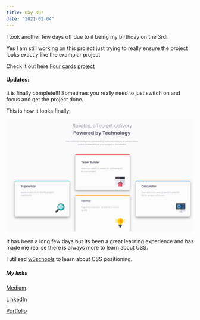 ```yaml
---
title: Day 89!
date: "2021-01-04"
---
```


I took another few days off due to it being my birthday on the 3rd!

Yes I am still working on this project just trying to really ensure the project looks exactly like the examplar project

Check it out here [Four cards project](https://github.com/jokale/4comp)


#### Updates:

It is finally complete!!!
Sometimes you really need to just switch on and focus and get the project done.

This is how it looks finally:

![Final](./final.png)

It has been a long few days but its been a great learning experience and has made me realise there is always more to learn about CSS.

I utilised [w3schools](https://www.w3schools.com/css/css_positioning.asp) to learn about CSS positioning.


##### My links 
[Medium](https://medium.com/@kalemajoanna).

[LinkedIn](https://www.linkedin.com/in/joanna-e-kalema-a5a5b4136/)

[Portfolio](https://joannathedeveloper.netlify.app/)



